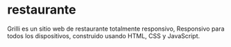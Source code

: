 # restaurante
Grilli es un sitio web de restaurante totalmente responsivo, Responsivo para todos los dispositivos, construido usando HTML, CSS y JavaScript.

